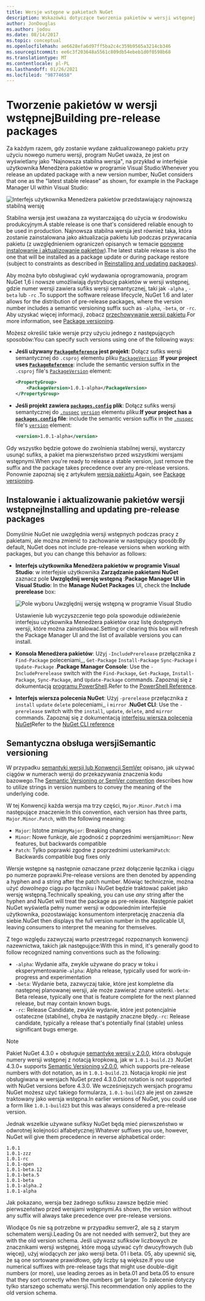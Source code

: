 ```yaml
---
title: Wersje wstępne w pakietach NuGet
description: Wskazówki dotyczące tworzenia pakietów w wersji wstępnej
author: JonDouglas
ms.author: jodou
ms.date: 08/14/2017
ms.topic: conceptual
ms.openlocfilehash: ae6628efa6d97ff5ba2c4c359b9565a3214cb346
ms.sourcegitcommit: ee6c3f203648a5561c809db54ebeb1d0f0598b68
ms.translationtype: MT
ms.contentlocale: pl-PL
ms.lasthandoff: 01/26/2021
ms.locfileid: "98774658"
---
```

# <a name="building-pre-release-packages"></a><span data-ttu-id="029d8-103">Tworzenie pakietów w wersji wstępnej</span><span class="sxs-lookup"><span data-stu-id="029d8-103">Building pre-release packages</span></span>

<span data-ttu-id="029d8-104">Za każdym razem, gdy zostanie wydane zaktualizowanego pakietu przy użyciu nowego numeru wersji, program NuGet uważa, że jest on wyświetlany jako "Najnowsza stabilna wersja", na przykład w interfejsie użytkownika Menedżera pakietów w programie Visual Studio:</span><span class="sxs-lookup"><span data-stu-id="029d8-104">Whenever you release an updated package with a new version number, NuGet considers that one as the "latest stable release" as shown, for example in the Package Manager UI within Visual Studio:</span></span>

![Interfejs użytkownika Menedżera pakietów przedstawiający najnowszą stabilną wersję](media/Prerelease_01-LatestStable.png)

<span data-ttu-id="029d8-106">Stabilna wersja jest uważana za wystarczającą do użycia w środowisku produkcyjnym.</span><span class="sxs-lookup"><span data-stu-id="029d8-106">A stable release is one that's considered reliable enough to be used in production.</span></span> <span data-ttu-id="029d8-107">Najnowsza stabilna wersja jest również taka, która zostanie zainstalowana jako aktualizacja pakietu lub podczas przywracania pakietu (z uwzględnieniem ograniczeń opisanych w temacie [ponowne instalowanie i aktualizowanie pakietów](../consume-packages/reinstalling-and-updating-packages.md)).</span><span class="sxs-lookup"><span data-stu-id="029d8-107">The latest stable release is also the one that will be installed as a package update or during package restore (subject to constraints as described in [Reinstalling and updating packages](../consume-packages/reinstalling-and-updating-packages.md)).</span></span>

<span data-ttu-id="029d8-108">Aby można było obsługiwać cykl wydawania oprogramowania, program NuGet 1,6 i nowsze umożliwiają dystrybucję pakietów w wersji wstępnej, gdzie numer wersji zawiera sufiks wersji semantycznej, taki jak `-alpha` , `-beta` lub `-rc` .</span><span class="sxs-lookup"><span data-stu-id="029d8-108">To support the software release lifecycle, NuGet 1.6 and later allows for the distribution of pre-release packages, where the version number includes a semantic versioning suffix such as `-alpha`, `-beta`, or `-rc`.</span></span> <span data-ttu-id="029d8-109">Aby uzyskać więcej informacji, zobacz [przechowywanie wersji pakietu](../concepts/package-versioning.md#pre-release-versions).</span><span class="sxs-lookup"><span data-stu-id="029d8-109">For more information, see [Package versioning](../concepts/package-versioning.md#pre-release-versions).</span></span>

<span data-ttu-id="029d8-110">Możesz określić takie wersje przy użyciu jednego z następujących sposobów:</span><span class="sxs-lookup"><span data-stu-id="029d8-110">You can specify such versions using one of the following ways:</span></span>

- <span data-ttu-id="029d8-111">**Jeśli używany [`PackageReference`](../consume-packages/package-references-in-project-files.md) jest projekt**: Dołącz sufiks wersji semantycznej do `.csproj` elementu pliku [`PackageVersion`](/dotnet/core/tools/csproj#packageversion) :</span><span class="sxs-lookup"><span data-stu-id="029d8-111">**If your project uses [`PackageReference`](../consume-packages/package-references-in-project-files.md)**: include the semantic version suffix in the `.csproj` file's [`PackageVersion`](/dotnet/core/tools/csproj#packageversion) element:</span></span>

    ```xml
    <PropertyGroup>
        <PackageVersion>1.0.1-alpha</PackageVersion>
    </PropertyGroup>
    ```

- <span data-ttu-id="029d8-112">**Jeśli projekt zawiera [`packages.config`](../reference/packages-config.md) plik**: Dołącz sufiks wersji semantycznej do [`.nuspec`](../reference/nuspec.md) [`version`](../reference/nuspec.md#version) elementu pliku:</span><span class="sxs-lookup"><span data-stu-id="029d8-112">**If your project has a [`packages.config`](../reference/packages-config.md) file**: include the semantic version suffix in the [`.nuspec`](../reference/nuspec.md) file's [`version`](../reference/nuspec.md#version) element:</span></span>

    ```xml
    <version>1.0.1-alpha</version>
    ```

<span data-ttu-id="029d8-113">Gdy wszystko będzie gotowe do zwolnienia stabilnej wersji, wystarczy usunąć sufiks, a pakiet ma pierwszeństwo przed wszystkimi wersjami wstępnymi.</span><span class="sxs-lookup"><span data-stu-id="029d8-113">When you're ready to release a stable version, just remove the suffix and the package takes precedence over any pre-release versions.</span></span> <span data-ttu-id="029d8-114">Ponownie zapoznaj się z artykułem [wersja pakietu](../concepts/package-versioning.md#pre-release-versions).</span><span class="sxs-lookup"><span data-stu-id="029d8-114">Again, see [Package versioning](../concepts/package-versioning.md#pre-release-versions).</span></span>

## <a name="installing-and-updating-pre-release-packages"></a><span data-ttu-id="029d8-115">Instalowanie i aktualizowanie pakietów wersji wstępnej</span><span class="sxs-lookup"><span data-stu-id="029d8-115">Installing and updating pre-release packages</span></span>

<span data-ttu-id="029d8-116">Domyślnie NuGet nie uwzględnia wersji wstępnych podczas pracy z pakietami, ale można zmienić to zachowanie w następujący sposób:</span><span class="sxs-lookup"><span data-stu-id="029d8-116">By default, NuGet does not include pre-release versions when working with packages, but you can change this behavior as follows:</span></span>

- <span data-ttu-id="029d8-117">**Interfejs użytkownika Menedżera pakietów w programie Visual Studio**: w interfejsie użytkownika **Zarządzanie pakietami NuGet** zaznacz pole **Uwzględnij wersję wstępną** :</span><span class="sxs-lookup"><span data-stu-id="029d8-117">**Package Manager UI in Visual Studio**: In the **Manage NuGet Packages** UI, check the **Include prerelease** box:</span></span>

    ![Pole wyboru Uwzględnij wersję wstępną w programie Visual Studio](media/Prerelease_02-CheckPrerelease.png)

    <span data-ttu-id="029d8-119">Ustawienie lub wyczyszczenie tego pola spowoduje odświeżenie interfejsu użytkownika Menedżera pakietów oraz listę dostępnych wersji, które można zainstalować.</span><span class="sxs-lookup"><span data-stu-id="029d8-119">Setting or clearing this box will refresh the Package Manager UI and the list of available versions you can install.</span></span>

- <span data-ttu-id="029d8-120">**Konsola Menedżera pakietów**: Użyj `-IncludePrerelease` przełącznika z `Find-Package` poleceniami,,, `Get-Package` `Install-Package` `Sync-Package` i `Update-Package` .</span><span class="sxs-lookup"><span data-stu-id="029d8-120">**Package Manager Console**: Use the `-IncludePrerelease` switch with the `Find-Package`, `Get-Package`, `Install-Package`, `Sync-Package`, and `Update-Package` commands.</span></span> <span data-ttu-id="029d8-121">Zapoznaj się z dokumentacją [programu PowerShell](../reference/powershell-reference.md).</span><span class="sxs-lookup"><span data-stu-id="029d8-121">Refer to the [PowerShell Reference](../reference/powershell-reference.md).</span></span>

- <span data-ttu-id="029d8-122">**Interfejs wiersza polecenia NuGet**: Użyj `-prerelease` przełącznika z `install` `update` `delete` poleceniami,, i `mirror` .</span><span class="sxs-lookup"><span data-stu-id="029d8-122">**NuGet CLI**: Use the `-prerelease` switch with the `install`, `update`, `delete`, and `mirror` commands.</span></span> <span data-ttu-id="029d8-123">Zapoznaj się z dokumentacją [interfejsu wiersza polecenia NuGet](../reference/nuget-exe-cli-reference.md)</span><span class="sxs-lookup"><span data-stu-id="029d8-123">Refer to the [NuGet CLI reference](../reference/nuget-exe-cli-reference.md)</span></span>

## <a name="semantic-versioning"></a><span data-ttu-id="029d8-124">Semantyczna obsługa wersji</span><span class="sxs-lookup"><span data-stu-id="029d8-124">Semantic versioning</span></span>

<span data-ttu-id="029d8-125">W przypadku [semantyki wersji lub Konwencji SemVer](https://semver.org/spec/v1.0.0.html) opisano, jak używać ciągów w numerach wersji do przekazywania znaczenia kodu bazowego.</span><span class="sxs-lookup"><span data-stu-id="029d8-125">The [Semantic Versioning or SemVer convention](https://semver.org/spec/v1.0.0.html) describes how to utilize strings in version numbers to convey the meaning of the underlying code.</span></span>

<span data-ttu-id="029d8-126">W tej Konwencji każda wersja ma trzy części, `Major.Minor.Patch` i ma następujące znaczenie:</span><span class="sxs-lookup"><span data-stu-id="029d8-126">In this convention, each version has three parts, `Major.Minor.Patch`, with the following meaning:</span></span>

- <span data-ttu-id="029d8-127">`Major`: Istotne zmiany</span><span class="sxs-lookup"><span data-stu-id="029d8-127">`Major`: Breaking changes</span></span>
- <span data-ttu-id="029d8-128">`Minor`: Nowe funkcje, ale zgodność z poprzednimi wersjami</span><span class="sxs-lookup"><span data-stu-id="029d8-128">`Minor`: New features, but backwards compatible</span></span>
- <span data-ttu-id="029d8-129">`Patch`: Tylko poprawki zgodne z poprzednimi usterkami</span><span class="sxs-lookup"><span data-stu-id="029d8-129">`Patch`: Backwards compatible bug fixes only</span></span>

<span data-ttu-id="029d8-130">Wersje wstępne są następnie oznaczane przez dołączenie łącznika i ciągu po numerze poprawki.</span><span class="sxs-lookup"><span data-stu-id="029d8-130">Pre-release versions are then denoted by appending a hyphen and a string after the patch number.</span></span> <span data-ttu-id="029d8-131">Mówiąc technicznie, można użyć *dowolnego* ciągu po łączniku i NuGet będzie traktować pakiet jako wersję wstępną.</span><span class="sxs-lookup"><span data-stu-id="029d8-131">Technically speaking, you can use *any* string after the hyphen and NuGet will treat the package as pre-release.</span></span> <span data-ttu-id="029d8-132">Następnie pakiet NuGet wyświetla pełny numer wersji w odpowiednim interfejsie użytkownika, pozostawiając konsumentom interpretację znaczenia dla siebie.</span><span class="sxs-lookup"><span data-stu-id="029d8-132">NuGet then displays the full version number in the applicable UI, leaving consumers to interpret the meaning for themselves.</span></span>

<span data-ttu-id="029d8-133">Z tego względu zazwyczaj warto przestrzegać rozpoznanych konwencji nazewnictwa, takich jak następujące:</span><span class="sxs-lookup"><span data-stu-id="029d8-133">With this in mind, it's generally good to follow recognized naming conventions such as the following:</span></span>

- <span data-ttu-id="029d8-134">`-alpha`: Wydanie alfa, zwykle używane do pracy w toku i eksperymentowanie</span><span class="sxs-lookup"><span data-stu-id="029d8-134">`-alpha`: Alpha release, typically used for work-in-progress and experimentation</span></span>
- <span data-ttu-id="029d8-135">`-beta`: Wydanie beta, zazwyczaj takie, które jest kompletne dla następnej planowanej wersji, ale może zawierać znane usterki.</span><span class="sxs-lookup"><span data-stu-id="029d8-135">`-beta`: Beta release, typically one that is feature complete for the next planned release, but may contain known bugs.</span></span>
- <span data-ttu-id="029d8-136">`-rc`: Release Candidate, zwykle wydanie, które jest potencjalnie ostateczne (stabilne), chyba że nastąpiły znaczne błędy.</span><span class="sxs-lookup"><span data-stu-id="029d8-136">`-rc`: Release candidate, typically a release that's potentially final (stable) unless significant bugs emerge.</span></span>

> [!Note]
> <span data-ttu-id="029d8-137">Pakiet NuGet 4.3.0 + obsługuje [semantykę wersji v 2.0.0](https://semver.org/spec/v2.0.0.html), która obsługuje numery wersji wstępnej z notacją kropkową, jak w `1.0.1-build.23` .</span><span class="sxs-lookup"><span data-stu-id="029d8-137">NuGet 4.3.0+ supports [Semantic Versioning v2.0.0](https://semver.org/spec/v2.0.0.html), which supports pre-release numbers with dot notation, as in `1.0.1-build.23`.</span></span> <span data-ttu-id="029d8-138">Notacja kropki nie jest obsługiwana w wersjach NuGet przed 4.3.0.</span><span class="sxs-lookup"><span data-stu-id="029d8-138">Dot notation is not supported with NuGet versions before 4.3.0.</span></span> <span data-ttu-id="029d8-139">We wcześniejszych wersjach programu NuGet możesz użyć takiego formularza, `1.0.1-build23` ale jest on zawsze traktowany jako wersja wstępna.</span><span class="sxs-lookup"><span data-stu-id="029d8-139">In earlier versions of NuGet, you could use a form like `1.0.1-build23` but this was always considered a pre-release version.</span></span>

<span data-ttu-id="029d8-140">Jednak wszelkie używane sufiksy NuGet będą mieć pierwszeństwo w odwrotnej kolejności alfabetycznej:</span><span class="sxs-lookup"><span data-stu-id="029d8-140">Whatever suffixes you use, however, NuGet will give them precedence in reverse alphabetical order:</span></span>

```
1.0.1
1.0.1-zzz
1.0.1-rc
1.0.1-open
1.0.1-beta.12
1.0.1-beta.5
1.0.1-beta
1.0.1-alpha.2
1.0.1-alpha
```

<span data-ttu-id="029d8-141">Jak pokazano, wersja bez żadnego sufiksu zawsze będzie mieć pierwszeństwo przed wersjami wstępnymi.</span><span class="sxs-lookup"><span data-stu-id="029d8-141">As shown, the version without any suffix will always take precedence over pre-release versions.</span></span>

<span data-ttu-id="029d8-142">Wiodące 0s nie są potrzebne w przypadku semver2, ale są z starym schematem wersji.</span><span class="sxs-lookup"><span data-stu-id="029d8-142">Leading 0s are not needed with semver2, but they are with the old version schema.</span></span> <span data-ttu-id="029d8-143">Jeśli używasz sufiksów liczbowych ze znacznikami wersji wstępnej, które mogą używać cyfr dwucyfrowych (lub więcej), użyj wiodących zer jako wersji beta. 01 i beta. 05, aby upewnić się, że są one sortowane prawidłowo, gdy liczby są większe.</span><span class="sxs-lookup"><span data-stu-id="029d8-143">If you use numerical suffixes with pre-release tags that might use double-digit numbers (or more), use leading zeroes as in beta.01 and beta.05 to ensure that they sort correctly when the numbers get larger.</span></span> <span data-ttu-id="029d8-144">To zalecenie dotyczy tylko starszego schematu wersji.</span><span class="sxs-lookup"><span data-stu-id="029d8-144">This recommendation only applies to the old version schema.</span></span>
